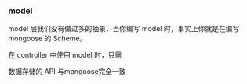 
### model

model 层我们没有做过多的抽象，当你编写 model 时，事实上你就是在编写 mongoose 的 Scheme。

在 controller 中使用 model 时，只需


数据存储的 API 与mongoose完全一致

